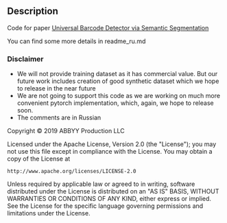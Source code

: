 ## Description

Code for paper [Universal Barcode Detector via Semantic Segmentation](https://arxiv.org/abs/1906.06281)

You can find some more details in readme_ru.md

### Disclaimer

- We will not provide training dataset as it has commercial value. But our future work includes creation of good synthetic dataset which we hope to release in the near future
- We are not going to support this code as we are working on much more convenient pytorch implementation, which, again, we hope to release soon.
- The comments are in Russian

Copyright © 2019 ABBYY Production LLC

Licensed under the Apache License, Version 2.0 (the "License");
you may not use this file except in compliance with the License.
You may obtain a copy of the License at

    http://www.apache.org/licenses/LICENSE-2.0

Unless required by applicable law or agreed to in writing, software
distributed under the License is distributed on an "AS IS" BASIS,
WITHOUT WARRANTIES OR CONDITIONS OF ANY KIND, either express or implied.
See the License for the specific language governing permissions and
limitations under the License.
